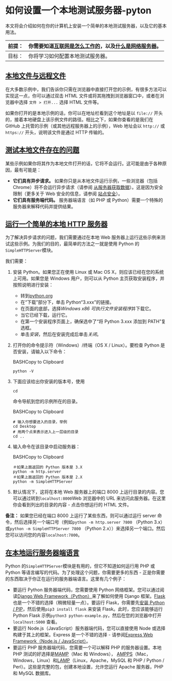 # 如何设置一个本地测试服务器-pyton

本文将会介绍如何在你的计算机上安装一个简单的本地测试服务器，以及它的基本用法。

| 前提： | 你需要知道[互联网是怎么工作的](https://developer.mozilla.org/zh-CN/docs/Learn/Common_questions/Web_mechanics/How_does_the_Internet_work)，以及[什么是网络服务器](https://developer.mozilla.org/zh-CN/docs/Learn/Common_questions/Web_mechanics/What_is_a_web_server)。 |
| :----- | ------------------------------------------------------------ |
| 目标： | 你将学习如何配置本地测试服务器。                             |

## [本地文件与远程文件](https://developer.mozilla.org/zh-CN/docs/Learn/Common_questions/Tools_and_setup/set_up_a_local_testing_server#本地文件与远程文件)

在大多数示例中，我们告诉你只需在浏览器中直接打开您的示例，有很多方法可以实现这一点，你可以通过双击 HTML 文件或将其拖拽到浏览器窗口中，或者在浏览器中选择 `文件 > 打开...` 选择 HTML 文件等。

如果你打开的是本地示例的话，你可以在地址栏看到这个地址是以 `file://` 开头的，接着本地硬盘上该示例文件的路径。相比之下，如果你查看的是我们在 GitHub 上托管的示例（或其他远程服务器上的示例），Web 地址会以 `http://` 或 `https://` 开头，说明该文件是通过 HTTP 传输的。

## [测试本地文件存在的问题](https://developer.mozilla.org/zh-CN/docs/Learn/Common_questions/Tools_and_setup/set_up_a_local_testing_server#测试本地文件存在的问题)

某些示例如果你将其作为本地文件打开的话，它将不会运行。这可能是由于各种原因，最有可能是：

- **它们具有异步请求。** 如果你只是从本地文件运行示例，一些浏览器（包括 Chrome）将不会运行异步请求（请参阅 [从服务器获取数据](https://developer.mozilla.org/zh-CN/docs/Learn/JavaScript/Client-side_web_APIs/Fetching_data)）。这是因为安全限制（更多关于 Web 安全的信息，请参阅 [站点安全](https://developer.mozilla.org/zh-CN/docs/Learn/Server-side/First_steps/Website_security)）。
- **它们具有服务端代码。** 服务器端语言（如 PHP 或 Python）需要一个特殊的服务器来解释代码并提供结果。

## [运行一个简单的本地 HTTP 服务器](https://developer.mozilla.org/zh-CN/docs/Learn/Common_questions/Tools_and_setup/set_up_a_local_testing_server#运行一个简单的本地_http_服务器)

为了解决异步请求的问题，我们需要通过在本地 Web 服务器上运行这些示例来测试这些示例。为我们的目的，最简单的方法之一就是使用 Python 的`SimpleHTTPServer`模块。

我们需要：

1. 安装 Python。如果您正在使用 Linux 或 Mac OS X，则应该已经在您的系统上可用。如果您是 Windows 用户，则可以从 Python 主页获取安装程序，并按照说明进行安装：

   - 转到[python.org](https://www.python.org/)
   - 在“下载”部分下，单击 Python“3.xxx”的链接。
   - 在页面的底部，选择*Windows x86 可执行文件安装程序*并下载它。
   - 当它已经下载，运行它。
   - 在第一个安装程序页面上，确保选中了“将 Python 3.xxx 添加到 PATH”复选框。
   - 单击*安装*，然后在安装完成后单击*关闭*。

2. 打开你的命令提示符（Windows）/终端（OS X / Linux）。要检查 Python 是否安装，请输入以下命令：

   BASHCopy to Clipboard

   ```
   python -V
   ```

3. 下面应该给出你安装的版本号，使用

   ```
   cd
   ```

   命令导航到您的示例所在的目录。

   BASHCopy to Clipboard

   ```
   # 输入你想要进入的目录，举例
   cd Desktop
   # 用两个点来表示进入上一层级的目录
   cd ..
   ```

4. 输入命令在该目录中启动服务器：

   BASHCopy to Clipboard

   ```
   ＃如果上面返回的 Python 版本是 3.X
   python -m http.server
   ＃如果上面返回的 Python 版本是 2.X
   python -m SimpleHTTPServer
   ```

5. 默认情况下，这将在本地 Web 服务器上的端口 8000 上运行目录的内容。您可以通过转到`localhost:8000`Web 浏览器中的 URL 来访问此服务器。在这里你会看到列出的目录的内容 - 点击你想运行的 HTML 文件。

**备注：** 如果您已经在端口 8000 上运行了某些东西，则可以通过运行 server 命令，然后选择另一个端口号（例如`python -m http.server 7800` （Python 3.x）或`python -m SimpleHTTPServer 7800` （Python 2.x））来选择另一个端口。然后您可以访问您的内容`localhost:7800`。

## [在本地运行服务器端语言](https://developer.mozilla.org/zh-CN/docs/Learn/Common_questions/Tools_and_setup/set_up_a_local_testing_server#在本地运行服务器端语言)

Python 的`SimpleHTTPServer`模块是有用的，但它不知道如何运行用 PHP 或 Python 等语言编写的代码。为了处理这个问题，你需要更多的东西 - 正是你需要的东西取决于你正在运行的服务器端语言。这里有几个例子：

- 要运行 Python 服务器端代码，您需要使用 Python 网络框架。您可以通过阅读[Django Web Framework（Python）](https://developer.mozilla.org/zh-CN/docs/Learn/Server-side/Django)来了解如何使用 Django 框架。[Flask](http://flask.pocoo.org/)也是一个不错的选择（稍微轻量一点）。要运行 Flask，你需要先[安装 Python / PIP](https://developer.mozilla.org/zh-CN/docs/Learn/Server-side/Django/development_environment#installing_python_3)，然后使用`pip3 install flask` 来安装 Flask。此时，您应该能够运行 Python Flask 示例`python3 python-example.py`，然后在您的浏览器中打开 `localhost:5000` 查看。
- 要运行 Node.js（JavaScript）服务器端代码，您可以直接使用 Node 或选择构建于其上的框架。Express 是一个不错的选择 - 请参阅[Express Web Framework（Node.js / JavaScript）](https://developer.mozilla.org/zh-CN/docs/Learn/Server-side/Express_Nodejs)。
- 要运行 PHP 服务器端代码，您需要一个可以解释 PHP 的服务器设置。本地 PHP 测试的好选择是[MAMP](https://www.mamp.info/en/downloads/)（Mac 和 Windows）， [AMPPS](http://ampps.com/download)（Mac，Windows，Linux）和[LAMP](https://www.linux.com/learn/easy-lamp-server-installation)（Linux，Apache，MySQL 和 PHP / Python / Perl）。这些是完整的包，创建本地设置，允许您运行 Apache 服务器，PHP 和 MySQL 数据库。
